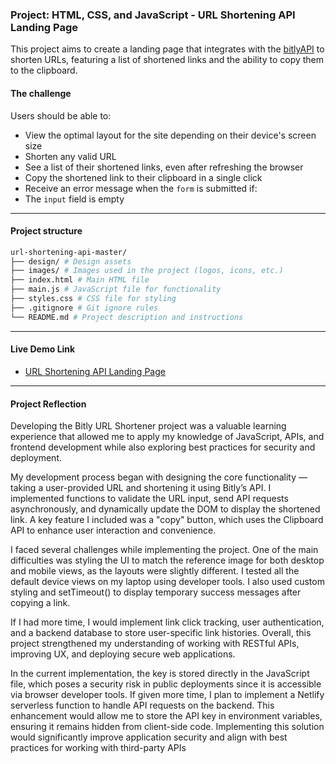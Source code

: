 ### Project: HTML, CSS, and JavaScript - URL Shortening API Landing Page

This project aims to create a landing page that integrates with the [bitlyAPI](https://dev.bitly.com/) to shorten URLs, featuring a list of shortened links and the ability to copy them to the clipboard.

#### The challenge

Users should be able to:

- View the optimal layout for the site depending on their device's screen size
- Shorten any valid URL
- See a list of their shortened links, even after refreshing the browser
- Copy the shortened link to their clipboard in a single click
- Receive an error message when the `form` is submitted if:
- The `input` field is empty

---

#### Project structure

```bash
url-shortening-api-master/
├── design/ # Design assets
├── images/ # Images used in the project (logos, icons, etc.)
├── index.html # Main HTML file
├── main.js # JavaScript file for functionality
├── styles.css # CSS file for styling
├── .gitignore # Git ignore rules
└── README.md # Project description and instructions
```

---

#### Live Demo Link

- [URL Shortening API Landing Page](https://url-shortening-api-landing-page-ra.netlify.app/)

---

#### Project Reflection

Developing the Bitly URL Shortener project was a valuable learning experience that allowed me to apply my knowledge of JavaScript, APIs, and frontend development while also exploring best practices for security and deployment.

My development process began with designing the core functionality — taking a user-provided URL and shortening it using Bitly’s API. I implemented functions to validate the URL input, send API requests asynchronously, and dynamically update the DOM to display the shortened link. A key feature I included was a "copy" button, which uses the Clipboard API to enhance user interaction and convenience.

I faced several challenges while implementing the project. One of the main difficulties was styling the UI to match the reference image for both desktop and mobile views, as the layouts were slightly different. I tested all the default device views on my laptop using developer tools. I also used custom styling and setTimeout() to display temporary success messages after copying a link.

If I had more time, I would implement link click tracking, user authentication, and a backend database to store user-specific link histories. Overall, this project strengthened my understanding of working with RESTful APIs, improving UX, and deploying secure web applications.

In the current implementation, the key is stored directly in the JavaScript file, which poses a security risk in public deployments since it is accessible via browser developer tools. If given more time, I plan to implement a Netlify serverless function to handle API requests on the backend. This enhancement would allow me to store the API key in environment variables, ensuring it remains hidden from client-side code. Implementing this solution would significantly improve application security and align with best practices for working with third-party APIs
